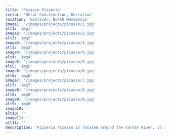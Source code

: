 ```yaml
---
title: 'Picasso Pizzeria'
sector: 'Metal Construction, Decration'
location: 'Gostivar, North Macedonia'
image1: '/images/projects/picasso/1.jpg'
alt1: 'img1'
image2: '/images/projects/picasso/2.jpg'
alt2: 'img2'
image3: '/images/projects/picasso/3.jpg'
alt3: 'img3'
image4: '/images/projects/picasso/4.jpg'
alt4: 'img4'
image5: '/images/projects/picasso/5.jpg'
alt5: 'img5'
image6: '/images/projects/picasso/6.jpg'
alt6: 'img6'
image7: '/images/projects/picasso/7.jpg'
alt7: 'img7'
image8: '/images/projects/picasso/8.jpg'
alt8: 'img8'
image9: '/images/projects/picasso/9.jpg'
alt9: 'img9'
image10: ''
alt10: ''
image11: ''
alt11: ''
description: 'Pizzeria Picasso is located around the Vardar River, it is built with metal construction and high quality sandwich panels, as well as with various metal decorations.'
---
```

